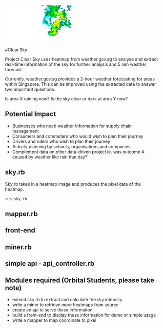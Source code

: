 ![image](image.png)

#Clear Sky

Project Clear Sky uses heatmap from weather.gov.sg to analyse and extract real-time information of the sky for further analysis and 5 min weather forecast.

Currently, weather.gov.sg provides a 2-hour weather forecasting for areas within Singapore. This can be improved using the extracted data to answer two important questions:

Is area X raining now?
Is the sky clear or dark at area Y now?

## Potential Impact

- Businesses who need weather information for supply chain management
- Consumers and commuters who would wish to plan their journey
- Drivers and riders who wish to plan their journey
- Activity planning by schools, organisations and companies
- Complement data on other data-driven project ie. was outcome A caused by weather like rain that day?


## sky.rb

Sky.rb takes in a heatmap image and produces the pixel data of the heatmap.

`rub sky.rb`

## mapper.rb

## front-end

## miner.rb

## simple api - api_controller.rb

## Modules required (Orbital Students, please take note)

- extend sky.rb to extract and calculate the sky intensity
- write a miner to retrieve more heatmaps from source
- create an api to serve these information
- build a front-end to display these information for demo or simple usage
- write a mapper to map coordinate to pixel
